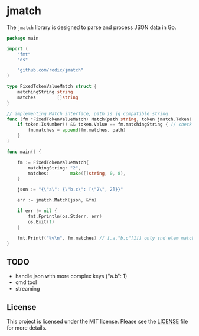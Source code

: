# jmatch

The `jmatch` library is designed to parse and process JSON data in Go.

```go
package main

import (
	"fmt"
	"os"

	"github.com/rodic/jmatch"
)

type FixedTokenValueMatch struct {
	matchingString string
	matches        []string
}

// implementing Match interface, path is jq compatible string
func (fm *FixedTokenValueMatch) Match(path string, token jmatch.Token) {
	if token.IsNumber() && token.Value == fm.matchingString { // check the token type and value
		fm.matches = append(fm.matches, path)
	}
}

func main() {

	fm := FixedTokenValueMatch{
		matchingString: "2",
		matches:        make([]string, 0, 8),
	}

	json := "{\"a\": {\"b.c\": [\"2\", 2]}}"

	err := jmatch.Match(json, &fm)

	if err != nil {
		fmt.Fprintln(os.Stderr, err)
		os.Exit(1)
	}

	fmt.Printf("%v\n", fm.matches) // [.a."b.c"[1]] only snd elem matches since the first is string
}
```

## TODO

- handle json with more complex keys {"a.b": 1}
- cmd tool
- streaming

## License

This project is licensed under the MIT license. Please see the [LICENSE](LICENSE) file for more details.
